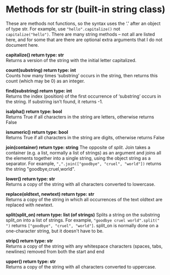 Methods for str (built-in string class)
======================

These are methods not functions, so the syntax uses the ‘.’ after an object of type str. For example, use `"hello".capitalize()` not `capitalize("hello")`. There are many string methods – not all are listed here, and for some that are there are optional extra arguments that I do not document here.

**capitalize() return type: str**
<br />Returns a version of the string with the initial letter capitalized. 

**count(substring) return type: int**
<br />Counts how many times ‘substring’ occurs in the string, then returns this count (which may be 0) as an integer.

**find(substring) return type: int**
<br />Returns the index (position) of the first occurrence of ‘substring’ occurs in the string. If substring isn’t found, it returns -1.

**isalpha() return type: bool**
<br />Returns True if all characters in the string are letters, otherwise returns False

**isnumeric() return type: bool**
<br />Returns True if all characters in the string are digits, otherwise returns False

**join(container) return type: string**
The opposite of *split*. Join takes a container (e.g. a list, normally a list of strings) as an argument and joins all the elements together into a single string, using the object string as a separator. For example, `",".join(["goodbye", "cruel", "world"])` returns the string "goodbye,cruel,world".

**lower() return type: str**
<br />Returns a copy of the string with all characters converted to lowercase.

**replace(oldtext, newtext) return type: str**
<br />Returns a copy of the string in which all occurrences of the text oldtext are replaced with newtext. 

**split(split_on) return type: list (of strings)**
Splits a string on the substring split_on into a list of strings. For example, `"goodbye cruel world".split(" ")` returns `["goodbye", "cruel", "world"]`. split_on is normally done on a one-character string, but it doesn't have to be. 

**strip() return type: str**
<br />Returns a copy of the string with any whitespace characters (spaces, tabs, newlines) removed from both the start and end

**upper() return type: str**
<br />Returns a copy of the string with all characters converted to uppercase.

